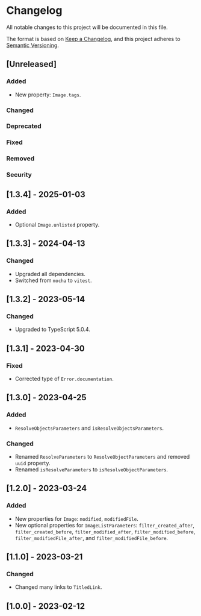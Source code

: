 # Changelog

All notable changes to this project will be documented in this file.

The format is based on [Keep a Changelog](https://keepachangelog.com/en/1.0.0/),
and this project adheres to [Semantic Versioning](https://semver.org/spec/v2.0.0.html).

## [Unreleased]

### Added

-   New property: `Image.tags`.

### Changed

### Deprecated

### Fixed

### Removed

### Security

## [1.3.4] - 2025-01-03

### Added

-   Optional `Image.unlisted` property.

## [1.3.3] - 2024-04-13

### Changed

-   Upgraded all dependencies.
-   Switched from `mocha` to `vitest`.

## [1.3.2] - 2023-05-14

### Changed

-   Upgraded to TypeScript 5.0.4.

## [1.3.1] - 2023-04-30

### Fixed

-   Corrected type of `Error.documentation`.

## [1.3.0] - 2023-04-25

### Added

-   `ResolveObjectsParameters` and `isResolveObjectsParameters`.

### Changed

-   Renamed `ResolveParameters` to `ResolveObjectParameters` and removed `uuid` property.
-   Renamed `isResolveParameters` to `isResolveObjectParameters`.

## [1.2.0] - 2023-03-24

### Added

-   New properties for `Image`: `modified`, `modifiedFile`.
-   New optional properties for `ImageListParameters`: `filter_created_after`, `filter_created_before`, `filter_modified_after`, `filter_modified_before`, `filter_modifiedFile_after`, and `filter_modifiedFile_before`.

## [1.1.0] - 2023-03-21

### Changed

-   Changed many links to `TitledLink`.

## [1.0.0] - 2023-02-12
